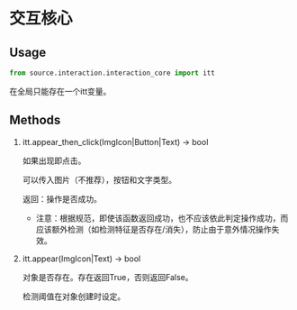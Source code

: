 # 交互核心

## Usage

```python
from source.interaction.interaction_core import itt
```

在全局只能存在一个itt变量。

## Methods

1. itt.appear_then_click(ImgIcon|Button|Text) -> bool

   如果出现即点击。

   可以传入图片（不推荐），按钮和文字类型。

   返回：操作是否成功。

   - 注意：根据规范，即使该函数返回成功，也不应该依此判定操作成功，而应该额外检测（如检测特征是否存在/消失），防止由于意外情况操作失效。

2. itt.appear(ImgIcon|Text) -> bool

   对象是否存在。存在返回True，否则返回False。

   检测阈值在对象创建时设定。
